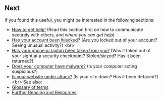 
## Next

If you found this useful, you might be interested in the following sections:
 * [How to get help!](topics/practice-1-emergencies/1-seeking-help) (Read this section first on how to communicate securely with others, and *where you can get help*)
 * [Has your account been hijacked?](topics/practice-1-emergencies/2-account-hijacked) (Are you locked out of your account? Seeing unusual activity?)
 &lt;br&gt;
 * [Has your phone or laptop been taken from you?](topics/practice-1-emergencies/3-devices-seized.md) (Was it taken out of your sight at a security checkpoint? Stolen/siezed? Has it been returned?)
 * [Does your computer have malware?](topics/practice-1-emergencies/4-malware.md) (Is your computer acting suspicious?)
 * [Is your website under attack?](topics/practice-1-emergencies/ddos.md) (Is your site down? Has it been defaced?)
&lt;br&gt;
See also:
 * [Glossary of terms](resources/glossary.md)
 * [Further Reading and Resources](resources)